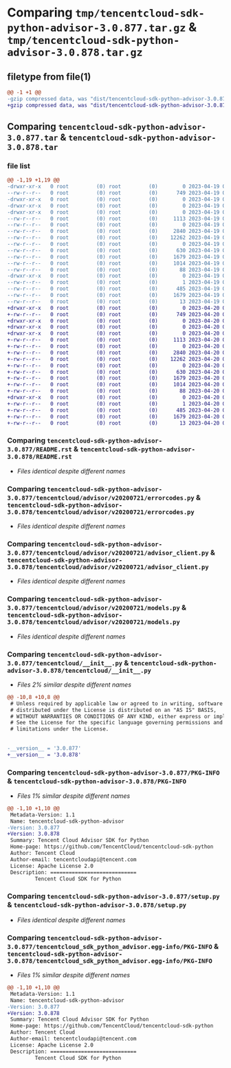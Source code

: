 # Comparing `tmp/tencentcloud-sdk-python-advisor-3.0.877.tar.gz` & `tmp/tencentcloud-sdk-python-advisor-3.0.878.tar.gz`

## filetype from file(1)

```diff
@@ -1 +1 @@
-gzip compressed data, was "dist/tencentcloud-sdk-python-advisor-3.0.877.tar", last modified: Wed Apr 19 08:57:45 2023, max compression
+gzip compressed data, was "dist/tencentcloud-sdk-python-advisor-3.0.878.tar", last modified: Thu Apr 20 00:17:00 2023, max compression
```

## Comparing `tencentcloud-sdk-python-advisor-3.0.877.tar` & `tencentcloud-sdk-python-advisor-3.0.878.tar`

### file list

```diff
@@ -1,19 +1,19 @@
-drwxr-xr-x   0 root         (0) root         (0)        0 2023-04-19 08:57:45.000000 tencentcloud-sdk-python-advisor-3.0.877/
--rw-r--r--   0 root         (0) root         (0)      749 2023-04-19 08:57:45.000000 tencentcloud-sdk-python-advisor-3.0.877/README.rst
-drwxr-xr-x   0 root         (0) root         (0)        0 2023-04-19 08:57:45.000000 tencentcloud-sdk-python-advisor-3.0.877/tencentcloud/
-drwxr-xr-x   0 root         (0) root         (0)        0 2023-04-19 08:57:45.000000 tencentcloud-sdk-python-advisor-3.0.877/tencentcloud/advisor/
-drwxr-xr-x   0 root         (0) root         (0)        0 2023-04-19 08:57:45.000000 tencentcloud-sdk-python-advisor-3.0.877/tencentcloud/advisor/v20200721/
--rw-r--r--   0 root         (0) root         (0)     1113 2023-04-19 08:57:45.000000 tencentcloud-sdk-python-advisor-3.0.877/tencentcloud/advisor/v20200721/errorcodes.py
--rw-r--r--   0 root         (0) root         (0)        0 2023-04-19 08:57:45.000000 tencentcloud-sdk-python-advisor-3.0.877/tencentcloud/advisor/v20200721/__init__.py
--rw-r--r--   0 root         (0) root         (0)     2840 2023-04-19 08:57:45.000000 tencentcloud-sdk-python-advisor-3.0.877/tencentcloud/advisor/v20200721/advisor_client.py
--rw-r--r--   0 root         (0) root         (0)    12262 2023-04-19 08:57:45.000000 tencentcloud-sdk-python-advisor-3.0.877/tencentcloud/advisor/v20200721/models.py
--rw-r--r--   0 root         (0) root         (0)        0 2023-04-19 08:57:45.000000 tencentcloud-sdk-python-advisor-3.0.877/tencentcloud/advisor/__init__.py
--rw-r--r--   0 root         (0) root         (0)      630 2023-04-19 08:57:45.000000 tencentcloud-sdk-python-advisor-3.0.877/tencentcloud/__init__.py
--rw-r--r--   0 root         (0) root         (0)     1679 2023-04-19 08:57:45.000000 tencentcloud-sdk-python-advisor-3.0.877/PKG-INFO
--rw-r--r--   0 root         (0) root         (0)     1014 2023-04-19 08:57:45.000000 tencentcloud-sdk-python-advisor-3.0.877/setup.py
--rw-r--r--   0 root         (0) root         (0)       88 2023-04-19 08:57:45.000000 tencentcloud-sdk-python-advisor-3.0.877/setup.cfg
-drwxr-xr-x   0 root         (0) root         (0)        0 2023-04-19 08:57:45.000000 tencentcloud-sdk-python-advisor-3.0.877/tencentcloud_sdk_python_advisor.egg-info/
--rw-r--r--   0 root         (0) root         (0)        1 2023-04-19 08:57:45.000000 tencentcloud-sdk-python-advisor-3.0.877/tencentcloud_sdk_python_advisor.egg-info/dependency_links.txt
--rw-r--r--   0 root         (0) root         (0)      485 2023-04-19 08:57:45.000000 tencentcloud-sdk-python-advisor-3.0.877/tencentcloud_sdk_python_advisor.egg-info/SOURCES.txt
--rw-r--r--   0 root         (0) root         (0)     1679 2023-04-19 08:57:45.000000 tencentcloud-sdk-python-advisor-3.0.877/tencentcloud_sdk_python_advisor.egg-info/PKG-INFO
--rw-r--r--   0 root         (0) root         (0)       13 2023-04-19 08:57:45.000000 tencentcloud-sdk-python-advisor-3.0.877/tencentcloud_sdk_python_advisor.egg-info/top_level.txt
+drwxr-xr-x   0 root         (0) root         (0)        0 2023-04-20 00:17:00.000000 tencentcloud-sdk-python-advisor-3.0.878/
+-rw-r--r--   0 root         (0) root         (0)      749 2023-04-20 00:16:59.000000 tencentcloud-sdk-python-advisor-3.0.878/README.rst
+drwxr-xr-x   0 root         (0) root         (0)        0 2023-04-20 00:17:00.000000 tencentcloud-sdk-python-advisor-3.0.878/tencentcloud/
+drwxr-xr-x   0 root         (0) root         (0)        0 2023-04-20 00:17:00.000000 tencentcloud-sdk-python-advisor-3.0.878/tencentcloud/advisor/
+drwxr-xr-x   0 root         (0) root         (0)        0 2023-04-20 00:17:00.000000 tencentcloud-sdk-python-advisor-3.0.878/tencentcloud/advisor/v20200721/
+-rw-r--r--   0 root         (0) root         (0)     1113 2023-04-20 00:16:59.000000 tencentcloud-sdk-python-advisor-3.0.878/tencentcloud/advisor/v20200721/errorcodes.py
+-rw-r--r--   0 root         (0) root         (0)        0 2023-04-20 00:16:59.000000 tencentcloud-sdk-python-advisor-3.0.878/tencentcloud/advisor/v20200721/__init__.py
+-rw-r--r--   0 root         (0) root         (0)     2840 2023-04-20 00:16:59.000000 tencentcloud-sdk-python-advisor-3.0.878/tencentcloud/advisor/v20200721/advisor_client.py
+-rw-r--r--   0 root         (0) root         (0)    12262 2023-04-20 00:16:59.000000 tencentcloud-sdk-python-advisor-3.0.878/tencentcloud/advisor/v20200721/models.py
+-rw-r--r--   0 root         (0) root         (0)        0 2023-04-20 00:16:59.000000 tencentcloud-sdk-python-advisor-3.0.878/tencentcloud/advisor/__init__.py
+-rw-r--r--   0 root         (0) root         (0)      630 2023-04-20 00:16:59.000000 tencentcloud-sdk-python-advisor-3.0.878/tencentcloud/__init__.py
+-rw-r--r--   0 root         (0) root         (0)     1679 2023-04-20 00:17:00.000000 tencentcloud-sdk-python-advisor-3.0.878/PKG-INFO
+-rw-r--r--   0 root         (0) root         (0)     1014 2023-04-20 00:16:59.000000 tencentcloud-sdk-python-advisor-3.0.878/setup.py
+-rw-r--r--   0 root         (0) root         (0)       88 2023-04-20 00:17:00.000000 tencentcloud-sdk-python-advisor-3.0.878/setup.cfg
+drwxr-xr-x   0 root         (0) root         (0)        0 2023-04-20 00:17:00.000000 tencentcloud-sdk-python-advisor-3.0.878/tencentcloud_sdk_python_advisor.egg-info/
+-rw-r--r--   0 root         (0) root         (0)        1 2023-04-20 00:17:00.000000 tencentcloud-sdk-python-advisor-3.0.878/tencentcloud_sdk_python_advisor.egg-info/dependency_links.txt
+-rw-r--r--   0 root         (0) root         (0)      485 2023-04-20 00:17:00.000000 tencentcloud-sdk-python-advisor-3.0.878/tencentcloud_sdk_python_advisor.egg-info/SOURCES.txt
+-rw-r--r--   0 root         (0) root         (0)     1679 2023-04-20 00:17:00.000000 tencentcloud-sdk-python-advisor-3.0.878/tencentcloud_sdk_python_advisor.egg-info/PKG-INFO
+-rw-r--r--   0 root         (0) root         (0)       13 2023-04-20 00:17:00.000000 tencentcloud-sdk-python-advisor-3.0.878/tencentcloud_sdk_python_advisor.egg-info/top_level.txt
```

### Comparing `tencentcloud-sdk-python-advisor-3.0.877/README.rst` & `tencentcloud-sdk-python-advisor-3.0.878/README.rst`

 * *Files identical despite different names*

### Comparing `tencentcloud-sdk-python-advisor-3.0.877/tencentcloud/advisor/v20200721/errorcodes.py` & `tencentcloud-sdk-python-advisor-3.0.878/tencentcloud/advisor/v20200721/errorcodes.py`

 * *Files identical despite different names*

### Comparing `tencentcloud-sdk-python-advisor-3.0.877/tencentcloud/advisor/v20200721/advisor_client.py` & `tencentcloud-sdk-python-advisor-3.0.878/tencentcloud/advisor/v20200721/advisor_client.py`

 * *Files identical despite different names*

### Comparing `tencentcloud-sdk-python-advisor-3.0.877/tencentcloud/advisor/v20200721/models.py` & `tencentcloud-sdk-python-advisor-3.0.878/tencentcloud/advisor/v20200721/models.py`

 * *Files identical despite different names*

### Comparing `tencentcloud-sdk-python-advisor-3.0.877/tencentcloud/__init__.py` & `tencentcloud-sdk-python-advisor-3.0.878/tencentcloud/__init__.py`

 * *Files 2% similar despite different names*

```diff
@@ -10,8 +10,8 @@
 # Unless required by applicable law or agreed to in writing, software
 # distributed under the License is distributed on an "AS IS" BASIS,
 # WITHOUT WARRANTIES OR CONDITIONS OF ANY KIND, either express or implied.
 # See the License for the specific language governing permissions and
 # limitations under the License.
 
 
-__version__ = '3.0.877'
+__version__ = '3.0.878'
```

### Comparing `tencentcloud-sdk-python-advisor-3.0.877/PKG-INFO` & `tencentcloud-sdk-python-advisor-3.0.878/PKG-INFO`

 * *Files 1% similar despite different names*

```diff
@@ -1,10 +1,10 @@
 Metadata-Version: 1.1
 Name: tencentcloud-sdk-python-advisor
-Version: 3.0.877
+Version: 3.0.878
 Summary: Tencent Cloud Advisor SDK for Python
 Home-page: https://github.com/TencentCloud/tencentcloud-sdk-python
 Author: Tencent Cloud
 Author-email: tencentcloudapi@tencent.com
 License: Apache License 2.0
 Description: ============================
         Tencent Cloud SDK for Python
```

### Comparing `tencentcloud-sdk-python-advisor-3.0.877/setup.py` & `tencentcloud-sdk-python-advisor-3.0.878/setup.py`

 * *Files identical despite different names*

### Comparing `tencentcloud-sdk-python-advisor-3.0.877/tencentcloud_sdk_python_advisor.egg-info/PKG-INFO` & `tencentcloud-sdk-python-advisor-3.0.878/tencentcloud_sdk_python_advisor.egg-info/PKG-INFO`

 * *Files 1% similar despite different names*

```diff
@@ -1,10 +1,10 @@
 Metadata-Version: 1.1
 Name: tencentcloud-sdk-python-advisor
-Version: 3.0.877
+Version: 3.0.878
 Summary: Tencent Cloud Advisor SDK for Python
 Home-page: https://github.com/TencentCloud/tencentcloud-sdk-python
 Author: Tencent Cloud
 Author-email: tencentcloudapi@tencent.com
 License: Apache License 2.0
 Description: ============================
         Tencent Cloud SDK for Python
```

